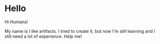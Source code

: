 # Hello

Hi Humans!


My name is I like artifacts. I tried to create it, but now I'm still learning and I still need a lot of experience. Help me!
